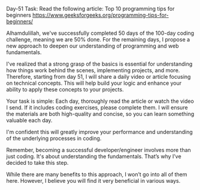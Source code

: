 Day-51 Task:
Read the following article: Top 10 programming tips for beginners
 https://www.geeksforgeeks.org/programming-tips-for-beginners/


Alhamdulillah, we've successfully completed 50 days of the 100-day coding challenge, meaning we are 50% done. For the remaining days, I propose a new approach to deepen our understanding of programming and web fundamentals.

I've realized that a strong grasp of the basics is essential for understanding how things work behind the scenes, implementing projects, and more. Therefore, starting from day 51, I will share a daily video or article focusing on technical concepts. This will help build your logic and enhance your ability to apply these concepts to your projects.

Your task is simple: Each day, thoroughly read the article or watch the video I send. If it includes coding exercises, please complete them. I will ensure the materials are both high-quality and concise, so you can learn something valuable each day.

I'm confident this will greatly improve your performance and understanding of the underlying processes in coding.

Remember, becoming a successful developer/engineer involves more than just coding. It's about understanding the fundamentals. That’s why I’ve decided to take this step.

While there are many benefits to this approach, I won’t go into all of them here. However, I believe you will find it very beneficial in various ways.


